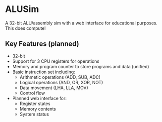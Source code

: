# ALUSim

A 32-bit ALU/assembly sim with a web interface for educational purposes.
This does compute!

## Key Features (planned)

- 32-bit
- Support for 3 CPU registers for operations
- Memory and program counter to store programs and data (unified)
- Basic instruction set including:
  - Arithmetic operations (ADD, SUB, ADC)
  - Logical operations (AND, OR, XOR, NOT)
  - Data movement (LHA, LLA, MOV)
  - Control flow
- Planned web interface for:
  - Register states
  - Memory contents
  - System status
